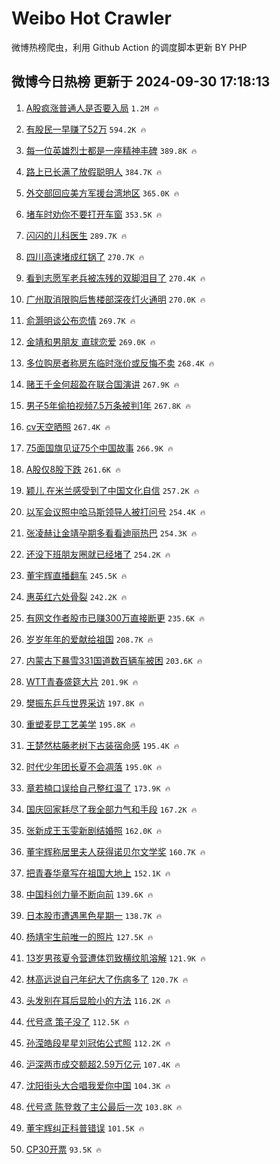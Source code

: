 # Weibo Hot Crawler 



微博热榜爬虫，利用 Github Action 的调度脚本更新 BY PHP 


## 微博今日热榜 更新于 2024-09-30 17:18:13 
1. [A股疯涨普通人是否要入局](https://s.weibo.com/weibo?q=%23A%E8%82%A1%E7%96%AF%E6%B6%A8%E6%99%AE%E9%80%9A%E4%BA%BA%E6%98%AF%E5%90%A6%E8%A6%81%E5%85%A5%E5%B1%80%23&t=31&band_rank=1&Refer=top) `1.2M 🔥` 

1. [有股民一早赚了52万](https://s.weibo.com/weibo?q=%23%E6%9C%89%E8%82%A1%E6%B0%91%E4%B8%80%E6%97%A9%E8%B5%9A%E4%BA%8652%E4%B8%87%23&t=31&band_rank=2&Refer=top) `594.2K 🔥` 

1. [每一位英雄烈士都是一座精神丰碑](https://s.weibo.com/weibo?q=%23%E6%AF%8F%E4%B8%80%E4%BD%8D%E8%8B%B1%E9%9B%84%E7%83%88%E5%A3%AB%E9%83%BD%E6%98%AF%E4%B8%80%E5%BA%A7%E7%B2%BE%E7%A5%9E%E4%B8%B0%E7%A2%91%23&t=31&band_rank=3&Refer=top) `389.8K 🔥` 

1. [路上已长满了放假聪明人](https://s.weibo.com/weibo?q=%23%E8%B7%AF%E4%B8%8A%E5%B7%B2%E9%95%BF%E6%BB%A1%E4%BA%86%E6%94%BE%E5%81%87%E8%81%AA%E6%98%8E%E4%BA%BA%23&t=31&band_rank=4&Refer=top) `384.7K 🔥` 

1. [外交部回应美方军援台湾地区](https://s.weibo.com/weibo?q=%23%E5%A4%96%E4%BA%A4%E9%83%A8%E5%9B%9E%E5%BA%94%E7%BE%8E%E6%96%B9%E5%86%9B%E6%8F%B4%E5%8F%B0%E6%B9%BE%E5%9C%B0%E5%8C%BA%23&t=31&band_rank=5&Refer=top) `365.0K 🔥` 

1. [堵车时劝你不要打开车窗](https://s.weibo.com/weibo?q=%23%E5%A0%B5%E8%BD%A6%E6%97%B6%E5%8A%9D%E4%BD%A0%E4%B8%8D%E8%A6%81%E6%89%93%E5%BC%80%E8%BD%A6%E7%AA%97%23&t=31&band_rank=6&Refer=top) `353.5K 🔥` 

1. [闪闪的儿科医生](https://s.weibo.com/weibo?q=%E9%97%AA%E9%97%AA%E7%9A%84%E5%84%BF%E7%A7%91%E5%8C%BB%E7%94%9F&t=31&band_rank=7&Refer=top) `289.7K 🔥` 

1. [四川高速堵成红锅了](https://s.weibo.com/weibo?q=%23%E5%9B%9B%E5%B7%9D%E9%AB%98%E9%80%9F%E5%A0%B5%E6%88%90%E7%BA%A2%E9%94%85%E4%BA%86%23&t=31&band_rank=8&Refer=top) `270.7K 🔥` 

1. [看到志愿军老兵被冻残的双脚泪目了](https://s.weibo.com/weibo?q=%23%E7%9C%8B%E5%88%B0%E5%BF%97%E6%84%BF%E5%86%9B%E8%80%81%E5%85%B5%E8%A2%AB%E5%86%BB%E6%AE%8B%E7%9A%84%E5%8F%8C%E8%84%9A%E6%B3%AA%E7%9B%AE%E4%BA%86%23&t=31&band_rank=9&Refer=top) `270.4K 🔥` 

1. [广州取消限购后售楼部深夜灯火通明](https://s.weibo.com/weibo?q=%23%E5%B9%BF%E5%B7%9E%E5%8F%96%E6%B6%88%E9%99%90%E8%B4%AD%E5%90%8E%E5%94%AE%E6%A5%BC%E9%83%A8%E6%B7%B1%E5%A4%9C%E7%81%AF%E7%81%AB%E9%80%9A%E6%98%8E%23&t=31&band_rank=10&Refer=top) `270.0K 🔥` 

1. [俞灏明谈公布恋情](https://s.weibo.com/weibo?q=%23%E4%BF%9E%E7%81%8F%E6%98%8E%E8%B0%88%E5%85%AC%E5%B8%83%E6%81%8B%E6%83%85%23&t=31&band_rank=11&Refer=top) `269.7K 🔥` 

1. [金靖和男朋友 直球恋爱](https://s.weibo.com/weibo?q=%E9%87%91%E9%9D%96%E5%92%8C%E7%94%B7%E6%9C%8B%E5%8F%8B%20%E7%9B%B4%E7%90%83%E6%81%8B%E7%88%B1&t=31&band_rank=12&Refer=top) `269.0K 🔥` 

1. [多位购房者称房东临时涨价或反悔不卖](https://s.weibo.com/weibo?q=%23%E5%A4%9A%E4%BD%8D%E8%B4%AD%E6%88%BF%E8%80%85%E7%A7%B0%E6%88%BF%E4%B8%9C%E4%B8%B4%E6%97%B6%E6%B6%A8%E4%BB%B7%E6%88%96%E5%8F%8D%E6%82%94%E4%B8%8D%E5%8D%96%23&t=31&band_rank=13&Refer=top) `268.4K 🔥` 

1. [赌王千金何超盈在联合国演讲](https://s.weibo.com/weibo?q=%23%E8%B5%8C%E7%8E%8B%E5%8D%83%E9%87%91%E4%BD%95%E8%B6%85%E7%9B%88%E5%9C%A8%E8%81%94%E5%90%88%E5%9B%BD%E6%BC%94%E8%AE%B2%23&t=31&band_rank=14&Refer=top) `267.9K 🔥` 

1. [男子5年偷拍视频7.5万条被判1年](https://s.weibo.com/weibo?q=%23%E7%94%B7%E5%AD%905%E5%B9%B4%E5%81%B7%E6%8B%8D%E8%A7%86%E9%A2%917.5%E4%B8%87%E6%9D%A1%E8%A2%AB%E5%88%A41%E5%B9%B4%23&t=31&band_rank=15&Refer=top) `267.8K 🔥` 

1. [cv天空晒照](https://s.weibo.com/weibo?q=%23cv%E5%A4%A9%E7%A9%BA%E6%99%92%E7%85%A7%23&t=31&band_rank=16&Refer=top) `267.4K 🔥` 

1. [75面国旗见证75个中国故事](https://s.weibo.com/weibo?q=%2375%E9%9D%A2%E5%9B%BD%E6%97%97%E8%A7%81%E8%AF%8175%E4%B8%AA%E4%B8%AD%E5%9B%BD%E6%95%85%E4%BA%8B%23&t=31&band_rank=17&Refer=top) `266.9K 🔥` 

1. [A股仅8股下跌](https://s.weibo.com/weibo?q=%23A%E8%82%A1%E4%BB%858%E8%82%A1%E4%B8%8B%E8%B7%8C%23&t=31&band_rank=18&Refer=top) `261.6K 🔥` 

1. [颖儿 在米兰感受到了中国文化自信](https://s.weibo.com/weibo?q=%23%E9%A2%96%E5%84%BF%20%E5%9C%A8%E7%B1%B3%E5%85%B0%E6%84%9F%E5%8F%97%E5%88%B0%E4%BA%86%E4%B8%AD%E5%9B%BD%E6%96%87%E5%8C%96%E8%87%AA%E4%BF%A1%23&t=31&band_rank=19&Refer=top) `257.2K 🔥` 

1. [以军会议照中哈马斯领导人被打问号](https://s.weibo.com/weibo?q=%23%E4%BB%A5%E5%86%9B%E4%BC%9A%E8%AE%AE%E7%85%A7%E4%B8%AD%E5%93%88%E9%A9%AC%E6%96%AF%E9%A2%86%E5%AF%BC%E4%BA%BA%E8%A2%AB%E6%89%93%E9%97%AE%E5%8F%B7%23&t=31&band_rank=20&Refer=top) `254.4K 🔥` 

1. [张凌赫让金靖孕期多看看迪丽热巴](https://s.weibo.com/weibo?q=%23%E5%BC%A0%E5%87%8C%E8%B5%AB%E8%AE%A9%E9%87%91%E9%9D%96%E5%AD%95%E6%9C%9F%E5%A4%9A%E7%9C%8B%E7%9C%8B%E8%BF%AA%E4%B8%BD%E7%83%AD%E5%B7%B4%23&t=31&band_rank=21&Refer=top) `254.3K 🔥` 

1. [还没下班朋友圈就已经堵了](https://s.weibo.com/weibo?q=%23%E8%BF%98%E6%B2%A1%E4%B8%8B%E7%8F%AD%E6%9C%8B%E5%8F%8B%E5%9C%88%E5%B0%B1%E5%B7%B2%E7%BB%8F%E5%A0%B5%E4%BA%86%23&t=31&band_rank=22&Refer=top) `254.2K 🔥` 

1. [董宇辉直播翻车](https://s.weibo.com/weibo?q=%23%E8%91%A3%E5%AE%87%E8%BE%89%E7%9B%B4%E6%92%AD%E7%BF%BB%E8%BD%A6%23&t=31&band_rank=23&Refer=top) `245.5K 🔥` 

1. [惠英红六处骨裂](https://s.weibo.com/weibo?q=%E6%83%A0%E8%8B%B1%E7%BA%A2%E5%85%AD%E5%A4%84%E9%AA%A8%E8%A3%82&t=31&band_rank=24&Refer=top) `242.2K 🔥` 

1. [有网文作者股市已赚300万直接断更](https://s.weibo.com/weibo?q=%23%E6%9C%89%E7%BD%91%E6%96%87%E4%BD%9C%E8%80%85%E8%82%A1%E5%B8%82%E5%B7%B2%E8%B5%9A300%E4%B8%87%E7%9B%B4%E6%8E%A5%E6%96%AD%E6%9B%B4%23&t=31&band_rank=25&Refer=top) `235.6K 🔥` 

1. [岁岁年年的爱献给祖国](https://s.weibo.com/weibo?q=%23%E5%B2%81%E5%B2%81%E5%B9%B4%E5%B9%B4%E7%9A%84%E7%88%B1%E7%8C%AE%E7%BB%99%E7%A5%96%E5%9B%BD%23&t=31&band_rank=26&Refer=top) `208.7K 🔥` 

1. [内蒙古下暴雪331国道数百辆车被困](https://s.weibo.com/weibo?q=%23%E5%86%85%E8%92%99%E5%8F%A4%E4%B8%8B%E6%9A%B4%E9%9B%AA331%E5%9B%BD%E9%81%93%E6%95%B0%E7%99%BE%E8%BE%86%E8%BD%A6%E8%A2%AB%E5%9B%B0%23&t=31&band_rank=27&Refer=top) `203.6K 🔥` 

1. [WTT青春盛筵大片](https://s.weibo.com/weibo?q=%23WTT%E9%9D%92%E6%98%A5%E7%9B%9B%E7%AD%B5%E5%A4%A7%E7%89%87%23&t=31&band_rank=28&Refer=top) `201.9K 🔥` 

1. [樊振东乒乓世界采访](https://s.weibo.com/weibo?q=%E6%A8%8A%E6%8C%AF%E4%B8%9C%E4%B9%92%E4%B9%93%E4%B8%96%E7%95%8C%E9%87%87%E8%AE%BF&t=31&band_rank=29&Refer=top) `197.8K 🔥` 

1. [重塑麦昆工艺美学](https://s.weibo.com/weibo?q=%23%E9%87%8D%E5%A1%91%E9%BA%A6%E6%98%86%E5%B7%A5%E8%89%BA%E7%BE%8E%E5%AD%A6%23&t=31&band_rank=30&Refer=top) `195.8K 🔥` 

1. [王楚然枯藤老树下古装宿命感](https://s.weibo.com/weibo?q=%E7%8E%8B%E6%A5%9A%E7%84%B6%E6%9E%AF%E8%97%A4%E8%80%81%E6%A0%91%E4%B8%8B%E5%8F%A4%E8%A3%85%E5%AE%BF%E5%91%BD%E6%84%9F&t=31&band_rank=31&Refer=top) `195.4K 🔥` 

1. [时代少年团长夏不会凋落](https://s.weibo.com/weibo?q=%23%E6%97%B6%E4%BB%A3%E5%B0%91%E5%B9%B4%E5%9B%A2%E9%95%BF%E5%A4%8F%E4%B8%8D%E4%BC%9A%E5%87%8B%E8%90%BD%23&t=31&band_rank=32&Refer=top) `195.0K 🔥` 

1. [章若楠口误给自己整红温了](https://s.weibo.com/weibo?q=%23%E7%AB%A0%E8%8B%A5%E6%A5%A0%E5%8F%A3%E8%AF%AF%E7%BB%99%E8%87%AA%E5%B7%B1%E6%95%B4%E7%BA%A2%E6%B8%A9%E4%BA%86%23&t=31&band_rank=33&Refer=top) `173.9K 🔥` 

1. [国庆回家耗尽了我全部力气和手段](https://s.weibo.com/weibo?q=%23%E5%9B%BD%E5%BA%86%E5%9B%9E%E5%AE%B6%E8%80%97%E5%B0%BD%E4%BA%86%E6%88%91%E5%85%A8%E9%83%A8%E5%8A%9B%E6%B0%94%E5%92%8C%E6%89%8B%E6%AE%B5%23&t=31&band_rank=34&Refer=top) `167.2K 🔥` 

1. [张新成王玉雯新剧结婚照](https://s.weibo.com/weibo?q=%E5%BC%A0%E6%96%B0%E6%88%90%E7%8E%8B%E7%8E%89%E9%9B%AF%E6%96%B0%E5%89%A7%E7%BB%93%E5%A9%9A%E7%85%A7&t=31&band_rank=35&Refer=top) `162.0K 🔥` 

1. [董宇辉称居里夫人获得诺贝尔文学奖](https://s.weibo.com/weibo?q=%23%E8%91%A3%E5%AE%87%E8%BE%89%E7%A7%B0%E5%B1%85%E9%87%8C%E5%A4%AB%E4%BA%BA%E8%8E%B7%E5%BE%97%E8%AF%BA%E8%B4%9D%E5%B0%94%E6%96%87%E5%AD%A6%E5%A5%96%23&t=31&band_rank=36&Refer=top) `160.7K 🔥` 

1. [把青春华章写在祖国大地上](https://s.weibo.com/weibo?q=%23%E6%8A%8A%E9%9D%92%E6%98%A5%E5%8D%8E%E7%AB%A0%E5%86%99%E5%9C%A8%E7%A5%96%E5%9B%BD%E5%A4%A7%E5%9C%B0%E4%B8%8A%23&t=31&band_rank=37&Refer=top) `152.1K 🔥` 

1. [中国科创力量不断向前](https://s.weibo.com/weibo?q=%23%E4%B8%AD%E5%9B%BD%E7%A7%91%E5%88%9B%E5%8A%9B%E9%87%8F%E4%B8%8D%E6%96%AD%E5%90%91%E5%89%8D%23&t=31&band_rank=38&Refer=top) `139.6K 🔥` 

1. [日本股市遭遇黑色星期一](https://s.weibo.com/weibo?q=%23%E6%97%A5%E6%9C%AC%E8%82%A1%E5%B8%82%E9%81%AD%E9%81%87%E9%BB%91%E8%89%B2%E6%98%9F%E6%9C%9F%E4%B8%80%23&t=31&band_rank=39&Refer=top) `138.7K 🔥` 

1. [杨靖宇生前唯一的照片](https://s.weibo.com/weibo?q=%23%E6%9D%A8%E9%9D%96%E5%AE%87%E7%94%9F%E5%89%8D%E5%94%AF%E4%B8%80%E7%9A%84%E7%85%A7%E7%89%87%23&t=31&band_rank=40&Refer=top) `127.5K 🔥` 

1. [13岁男孩夏令营遭体罚致横纹肌溶解](https://s.weibo.com/weibo?q=%2313%E5%B2%81%E7%94%B7%E5%AD%A9%E5%A4%8F%E4%BB%A4%E8%90%A5%E9%81%AD%E4%BD%93%E7%BD%9A%E8%87%B4%E6%A8%AA%E7%BA%B9%E8%82%8C%E6%BA%B6%E8%A7%A3%23&t=31&band_rank=41&Refer=top) `121.9K 🔥` 

1. [林高远说自己年纪大了伤病多了](https://s.weibo.com/weibo?q=%23%E6%9E%97%E9%AB%98%E8%BF%9C%E8%AF%B4%E8%87%AA%E5%B7%B1%E5%B9%B4%E7%BA%AA%E5%A4%A7%E4%BA%86%E4%BC%A4%E7%97%85%E5%A4%9A%E4%BA%86%23&t=31&band_rank=42&Refer=top) `120.7K 🔥` 

1. [头发别在耳后显脸小的方法](https://s.weibo.com/weibo?q=%E5%A4%B4%E5%8F%91%E5%88%AB%E5%9C%A8%E8%80%B3%E5%90%8E%E6%98%BE%E8%84%B8%E5%B0%8F%E7%9A%84%E6%96%B9%E6%B3%95&t=31&band_rank=43&Refer=top) `116.2K 🔥` 

1. [代号鸢 策子没了](https://s.weibo.com/weibo?q=%E4%BB%A3%E5%8F%B7%E9%B8%A2%20%E7%AD%96%E5%AD%90%E6%B2%A1%E4%BA%86&t=31&band_rank=44&Refer=top) `112.5K 🔥` 

1. [孙滢皓段星星刘冠佑公式照](https://s.weibo.com/weibo?q=%E5%AD%99%E6%BB%A2%E7%9A%93%E6%AE%B5%E6%98%9F%E6%98%9F%E5%88%98%E5%86%A0%E4%BD%91%E5%85%AC%E5%BC%8F%E7%85%A7&t=31&band_rank=45&Refer=top) `112.2K 🔥` 

1. [沪深两市成交额超2.59万亿元](https://s.weibo.com/weibo?q=%23%E6%B2%AA%E6%B7%B1%E4%B8%A4%E5%B8%82%E6%88%90%E4%BA%A4%E9%A2%9D%E8%B6%852.59%E4%B8%87%E4%BA%BF%E5%85%83%23&t=31&band_rank=46&Refer=top) `107.4K 🔥` 

1. [沈阳街头大合唱我爱你中国](https://s.weibo.com/weibo?q=%23%E6%B2%88%E9%98%B3%E8%A1%97%E5%A4%B4%E5%A4%A7%E5%90%88%E5%94%B1%E6%88%91%E7%88%B1%E4%BD%A0%E4%B8%AD%E5%9B%BD%23&t=31&band_rank=47&Refer=top) `104.3K 🔥` 

1. [代号鸢 陈登救了主公最后一次](https://s.weibo.com/weibo?q=%E4%BB%A3%E5%8F%B7%E9%B8%A2%20%E9%99%88%E7%99%BB%E6%95%91%E4%BA%86%E4%B8%BB%E5%85%AC%E6%9C%80%E5%90%8E%E4%B8%80%E6%AC%A1&t=31&band_rank=48&Refer=top) `103.8K 🔥` 

1. [董宇辉纠正科普错误](https://s.weibo.com/weibo?q=%23%E8%91%A3%E5%AE%87%E8%BE%89%E7%BA%A0%E6%AD%A3%E7%A7%91%E6%99%AE%E9%94%99%E8%AF%AF%23&t=31&band_rank=49&Refer=top) `101.5K 🔥` 

1. [CP30开票](https://s.weibo.com/weibo?q=%23CP30%E5%BC%80%E7%A5%A8%23&t=31&band_rank=50&Refer=top) `93.5K 🔥` 

